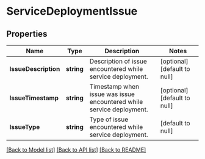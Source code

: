 # ServiceDeploymentIssue

## Properties
Name | Type | Description | Notes
------------ | ------------- | ------------- | -------------
**IssueDescription** | **string** | Description of issue encountered while service deployment. | [optional] [default to null]
**IssueTimestamp** | **string** | Timestamp when issue was issue encountered while service deployment. | [optional] [default to null]
**IssueType** | **string** | Type of issue encountered while service deployment. | [default to null]

[[Back to Model list]](../README.md#documentation-for-models) [[Back to API list]](../README.md#documentation-for-api-endpoints) [[Back to README]](../README.md)

